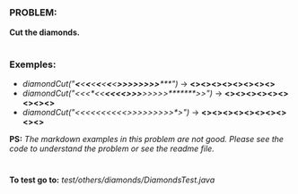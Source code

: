 #

<h3>PROBLEM:</h3>

**Cut the diamonds.**
#

<h3>Exemples:</h3>

- _diamondCut("**<**<**<**<**<**<**<**<**>>>>>>>>*****")_ → **<><><><><><><><>**
- _diamondCut("<<<*<<**<<<<>*****>>**>>**>>>********>>")_ → **<><><><><><><><><>**
- _diamondCut("<*<*<*<*<*<*<*<*<*<*>*>*>*>*>*>*>*>*>*>")_ → **<><><><><><><><><><>**

**PS:** _The markdown examples in this problem are not good. Please see the code to understand the problem or see the readme file._

#

**To test go to:** _test/others/diamonds/DiamondsTest.java_

